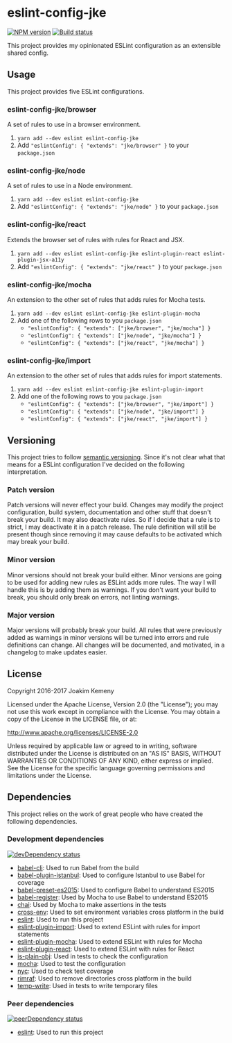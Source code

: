 # eslint-config-jke
[![NPM version](https://img.shields.io/npm/v/eslint-config-jke.svg)](https://www.npmjs.com/package/eslint-config-jke) [![Build status](https://img.shields.io/travis/joakimkemeny/eslint-config-jke/master.svg)](https://travis-ci.org/joakimkemeny/eslint-config-jke)

This project provides my opinionated ESLint configuration as an extensible shared config.

## Usage
This project provides five ESLint configurations. 

### eslint-config-jke/browser
A set of rules to use in a browser environment.

1. `yarn add --dev eslint eslint-config-jke`
2. Add `"eslintConfig": { "extends": "jke/browser" }` to your `package.json`

### eslint-config-jke/node
A set of rules to use in a Node environment.

1. `yarn add --dev eslint eslint-config-jke`
2. Add `"eslintConfig": { "extends": "jke/node" }` to your `package.json`

### eslint-config-jke/react
Extends the browser set of rules with rules for React and JSX.

1. `yarn add --dev eslint eslint-config-jke eslint-plugin-react eslint-plugin-jsx-a11y`
2. Add `"eslintConfig": { "extends": "jke/react" }` to your `package.json`

### eslint-config-jke/mocha
An extension to the other set of rules that adds rules for Mocha tests.

1. `yarn add --dev eslint eslint-config-jke eslint-plugin-mocha`
2. Add one of the following rows to you `package.json`
	- `"eslintConfig": { "extends": ["jke/browser", "jke/mocha"] }`
	- `"eslintConfig": { "extends": ["jke/node", "jke/mocha"] }`
	- `"eslintConfig": { "extends": ["jke/react", "jke/mocha"] }`

### eslint-config-jke/import
An extension to the other set of rules that adds rules for import statements.

1. `yarn add --dev eslint eslint-config-jke eslint-plugin-import`
2. Add one of the following rows to you `package.json`
	- `"eslintConfig": { "extends": ["jke/browser", "jke/import"] }`
	- `"eslintConfig": { "extends": ["jke/node", "jke/import"] }`
	- `"eslintConfig": { "extends": ["jke/react", "jke/import"] }`

## Versioning
This project tries to follow [semantic versioning](http://semver.org). Since it's not clear what that means for a ESLint configuration I've decided on the following interpretation.

### Patch version
Patch versions will never effect your build. Changes may modify the project configuration, build system, documentation and other stuff that doesn't break your build. It may also deactivate rules. So if I decide that a rule is to strict, I may deactivate it in a patch release. The rule definition will still be present though since removing it may cause defaults to be activated which may break your build.

### Minor version
Minor versions should not break your build either. Minor versions are going to be used for adding new rules as ESLint adds more rules. The way I will handle this is by adding them as warnings. If you don't want your build to break, you should only break on errors, not linting warnings.

### Major version
Major versions will probably break your build. All rules that were previously added as warnings in minor versions will be turned into errors and rule definitions can change. All changes will be documented, and motivated, in a changelog to make updates easier.

## License
Copyright 2016-2017 Joakim Kemeny

Licensed under the Apache License, Version 2.0 (the "License"); you may not use this work except in compliance with the License. You may obtain a copy of the License in the LICENSE file, or at:

<http://www.apache.org/licenses/LICENSE-2.0>

Unless required by applicable law or agreed to in writing, software distributed under the License is distributed on an "AS IS" BASIS, WITHOUT WARRANTIES OR CONDITIONS OF ANY KIND, either express or implied. See the License for the specific language governing permissions and limitations under the License.

## Dependencies
This project relies on the work of great people who have created the following dependencies. 

### Development dependencies
[![devDependency status](https://img.shields.io/david/dev/joakimkemeny/eslint-config-jke/master.svg)](https://david-dm.org/joakimkemeny/eslint-config-jke/master#info=devDependencies)

- [babel-cli](https://www.npmjs.com/package/babel-cli): Used to run Babel from the build
- [babel-plugin-istanbul](https://www.npmjs.com/package/babel-plugin-istanbul): Used to configure Istanbul to use Babel for coverage
- [babel-preset-es2015](https://www.npmjs.com/package/babel-preset-es2015): Used to configure Babel to understand ES2015
- [babel-register](https://www.npmjs.com/package/babel-register): Used by Mocha to use Babel to understand ES2015
- [chai](https://www.npmjs.com/package/chai): Used by Mocha to make assertions in the tests
- [cross-env](https://www.npmjs.com/package/cross-env): Used to set environment variables cross platform in the build
- [eslint](https://www.npmjs.com/package/eslint): Used to run this project
- [eslint-plugin-import](https://www.npmjs.com/package/eslint-plugin-import): Used to extend ESLint with rules for import statements
- [eslint-plugin-mocha](https://www.npmjs.com/package/eslint-plugin-mocha): Used to extend ESLint with rules for Mocha
- [eslint-plugin-react](https://www.npmjs.com/package/eslint-plugin-react): Used to extend ESLint with rules for React
- [is-plain-obj](https://www.npmjs.com/package/is-plain-obj): Used in tests to check the configuration
- [mocha](https://www.npmjs.com/package/mocha): Used to test the configuration
- [nyc](https://www.npmjs.com/package/nyc): Used to check test coverage
- [rimraf](https://www.npmjs.com/package/rimraf): Used to remove directories cross platform in the build
- [temp-write](https://www.npmjs.com/package/temp-write): Used in tests to write temporary files

### Peer dependencies
[![peerDependency status](https://img.shields.io/david/peer/joakimkemeny/eslint-config-jke/master.svg)](https://david-dm.org/joakimkemeny/eslint-config-jke/master#info=peerDependencies)

- [eslint](https://www.npmjs.com/package/eslint): Used to run this project
